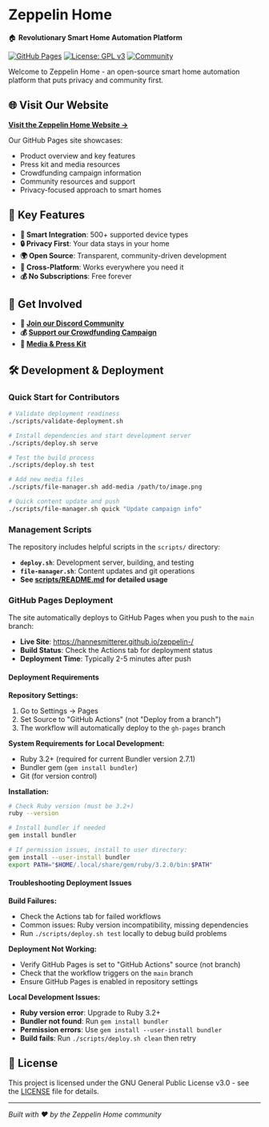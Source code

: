 # Zeppelin Home 

🏠 **Revolutionary Smart Home Automation Platform**

[![GitHub Pages](https://img.shields.io/badge/GitHub%20Pages-Live%20Site-brightgreen)](https://hannesmitterer.github.io/zeppelin-/)
[![License: GPL v3](https://img.shields.io/badge/License-GPLv3-blue.svg)](LICENSE)
[![Community](https://img.shields.io/badge/Community-Join%20Discord-7289da)](https://discord.gg/zeppelinhome)

Welcome to Zeppelin Home - an open-source smart home automation platform that puts privacy and community first.

## 🌐 Visit Our Website

**[Visit the Zeppelin Home Website →](https://hannesmitterer.github.io/zeppelin-/)**

Our GitHub Pages site showcases:
- Product overview and key features
- Press kit and media resources  
- Crowdfunding campaign information
- Community resources and support
- Privacy-focused approach to smart homes

## 🚀 Key Features

- **🔗 Smart Integration**: 500+ supported device types
- **🔒 Privacy First**: Your data stays in your home
- **🌍 Open Source**: Transparent, community-driven development  
- **📱 Cross-Platform**: Works everywhere you need it
- **💰 No Subscriptions**: Free forever

## 🤝 Get Involved

- **💬 [Join our Discord Community](https://discord.gg/zeppelinhome)**
- **💰 [Support our Crowdfunding Campaign](https://hannesmitterer.github.io/zeppelin-/#support-our-mission)**
- **📰 [Media & Press Kit](https://hannesmitterer.github.io/zeppelin-/#press-kit)**

## 🛠️ Development & Deployment

### Quick Start for Contributors

```bash
# Validate deployment readiness
./scripts/validate-deployment.sh

# Install dependencies and start development server
./scripts/deploy.sh serve

# Test the build process
./scripts/deploy.sh test

# Add new media files
./scripts/file-manager.sh add-media /path/to/image.png

# Quick content update and push
./scripts/file-manager.sh quick "Update campaign info"
```

### Management Scripts

The repository includes helpful scripts in the `scripts/` directory:

- **`deploy.sh`**: Development server, building, and testing
- **`file-manager.sh`**: Content updates and git operations
- **See [scripts/README.md](scripts/README.md) for detailed usage**

### GitHub Pages Deployment

The site automatically deploys to GitHub Pages when you push to the `main` branch:
- **Live Site**: https://hannesmitterer.github.io/zeppelin-/
- **Build Status**: Check the Actions tab for deployment status
- **Deployment Time**: Typically 2-5 minutes after push

#### Deployment Requirements

**Repository Settings:**
1. Go to Settings → Pages
2. Set Source to "GitHub Actions" (not "Deploy from a branch")
3. The workflow will automatically deploy to the `gh-pages` branch

**System Requirements for Local Development:**
- Ruby 3.2+ (required for current Bundler version 2.7.1)
- Bundler gem (`gem install bundler`)
- Git (for version control)

**Installation:**
```bash
# Check Ruby version (must be 3.2+)
ruby --version

# Install bundler if needed
gem install bundler

# If permission issues, install to user directory:
gem install --user-install bundler
export PATH="$HOME/.local/share/gem/ruby/3.2.0/bin:$PATH"
```

#### Troubleshooting Deployment Issues

**Build Failures:**
- Check the Actions tab for failed workflows
- Common issues: Ruby version incompatibility, missing dependencies
- Run `./scripts/deploy.sh test` locally to debug build problems

**Deployment Not Working:**
- Verify GitHub Pages is set to "GitHub Actions" source (not branch)
- Check that the workflow triggers on the `main` branch
- Ensure GitHub Pages is enabled in repository settings

**Local Development Issues:**
- **Ruby version error**: Upgrade to Ruby 3.2+ 
- **Bundler not found**: Run `gem install bundler`
- **Permission errors**: Use `gem install --user-install bundler`
- **Build fails**: Run `./scripts/deploy.sh clean` then retry

## 📄 License

This project is licensed under the GNU General Public License v3.0 - see the [LICENSE](LICENSE) file for details.

---

*Built with ❤️ by the Zeppelin Home community*